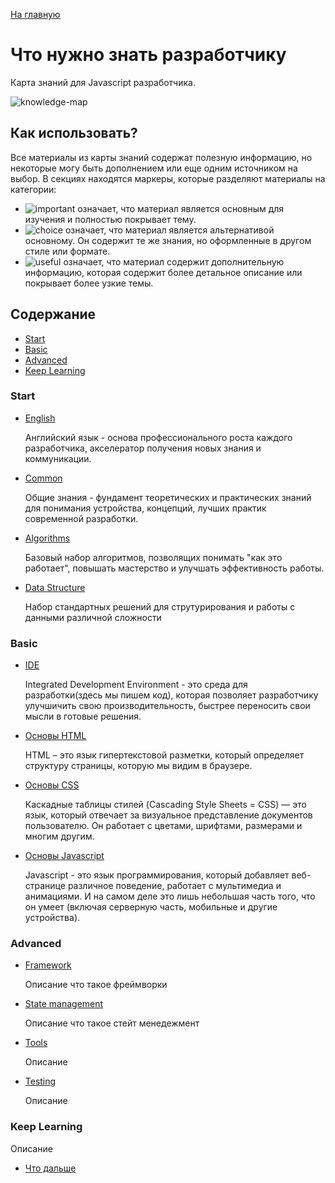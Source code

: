 <a href="https://github.com/js-machine/dashboard/blob/master/README.md">На главную</a>

# Что нужно знать разработчику

Карта знаний для Javascript разработчика.

![knowledge-map]

## Как использовать?

Все материалы из карты знаний содержат полезную информацию, но некоторые могу быть дополнением или еще одним источником на выбор. В секциях находятся маркеры, которые разделяют материалы на категории:

* ![important] означает, что материал является основным для изучения и полностью покрывает тему.
* ![choice] означает, что материал является альтернативой основному. Он содержит те же знания, но оформленные в другом стиле или формате.
* ![useful] означает, что материал содержит дополнительную информацию, которая содержит более детальное описание или покрывает более узкие темы.

## Содержание

* [Start](#start)
* [Basic](#basic)
* [Advanced](#advanced)
* [Keep Learning](#keep-learning)
    
### Start

* [English](./start/english.md)  

   Английский язык - основа профессионального роста каждого разработчика, акселератор получения новых знания и коммуникации.
   
* [Common](./start/common.md) 

   Общие знания - фундамент теоретических и практических знаний для понимания устройства, концепций, лучших практик современной разработки.

* [Algorithms](./start/algorithms.md) 

   Базовый набор алгоритмов, позволящих понимать "как это работает", повышать мастерство и улучшать эффективность работы. 


* [Data Structure](./start/data-structure.md) 
   
   Набор стандартных решений для струтурирования и работы с данными различной сложности

### Basic

* [IDE](./basic/ide.md) 

   Integrated Development Environment - это среда для разработки(здесь мы пишем код), которая позволяет разработчику улучшичить свою производительность, быстрее переносить свои мысли в готовые решения.

* [Основы HTML](./basic/html-basic.md) 

   HTML – это язык гипертекстовой разметки, который определяет структуру страницы, которую мы видим в браузере.
   
* [Основы CSS](./basic/css-basic.md)

   Каскадные таблицы стилей (Cascading Style Sheets = CSS) — это язык, который отвечает за визуальное представление документов пользователю. Он работает с цветами, шрифтами, размерами и многим другим.

* [Основы Javascript](./basic/js-basic.md)

   Javascript - это язык программирования, который добавляет веб-странице различное поведение, работает с мультимедиа и анимациями. И на самом деле это лишь небольшая часть того, что он умеет (включая серверную часть, мобильные и другие устройства).

### Advanced

* [Framework](./advanced/framework.md) 

   Описание что такое фреймворки
 
* [State management](./advanced/state.md) 

   Описание что такое стейт менедежмент

* [Tools](./advanced/tools.md) 

   Описание

* [Testing](./advanced/testing.md) 

   Описание

### Keep Learning

   Описание

* [Что дальше](./advanced/keep-learning.md) 

[important]: https://github.com/js-machine/dashboard/blob/master/knowledge-map/images/important.png
[choice]: https://github.com/js-machine/dashboard/blob/master/knowledge-map/images/choice.png
[useful]: https://github.com/js-machine/dashboard/blob/master/knowledge-map/images/useful.png

[knowledge-map]: https://github.com/js-machine/dashboard/blob/master/knowledge-map/images/%D0%A7%D1%82%D0%BE%20%D0%BD%D1%83%D0%B6%D0%BD%D0%BE%20%D0%B7%D0%BD%D0%B0%D1%82%D1%8C%20%D1%80%D0%B0%D0%B7%D1%80%D0%B0%D0%B1%D0%BE%D1%82%D1%87%D0%B8%D0%BA%D1%83.png
